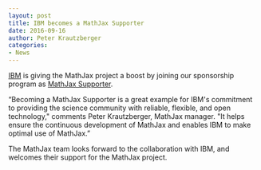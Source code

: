 ```yaml
---
layout: post
title: IBM becomes a MathJax Supporter
date: 2016-09-16
author: Peter Krautzberger
categories:
- News
---
```


[IBM](http://www.ibm.com) is giving the MathJax project a boost by joining our sponsorship program as [MathJax Supporter](http://www.mathjax.org/#supporters).

“Becoming a MathJax Supporter is a great example for IBM's commitment to providing the science community with reliable, flexible, and open technology," comments Peter Krautzberger, MathJax manager. "It helps ensure the continuous development of MathJax and enables IBM to make optimal use of MathJax.”

The MathJax team looks forward to the collaboration with IBM, and welcomes their support for the MathJax project.
